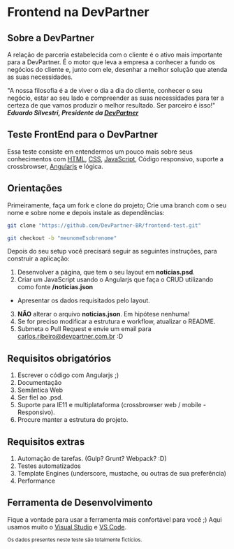 # Frontend na DevPartner

## Sobre a DevPartner

A relação de parceria estabelecida com o cliente é o ativo mais importante para a DevPartner. É o motor que leva a empresa a conhecer a fundo os negócios do cliente e, junto com ele, desenhar a melhor solução que atenda as suas necessidades.

"A nossa filosofia é a de viver o dia a dia do cliente, conhecer o seu negócio, estar ao seu lado e compreender as suas necessidades para ter a certeza de que vamos produzir o melhor resultado. Ser parceiro é isso!"  
 ***Eduardo Silvestri, Presidente da [DevPartner](http://devpartner.com.br/)***

## Teste FrontEnd para o DevPartner
Essa teste consiste em entendermos um pouco mais sobre seus conhecimentos com [HTML](https://www.w3schools.com/tags/default.asp), [CSS](https://www.w3schools.com/cssref/default.asp),
[JavaScript](https://developer.mozilla.org/en-US/docs/Web/JavaScript/Language_Resources), Código responsivo, suporte a crossbrowser, [Angularjs](https://angularjs.org/) e lógica.

## Orientações
Primeiramente, faça um fork e clone do projeto;
Crie uma branch com o seu nome e sobre nome e depois instale as dependências:

```sh
git clone "https://github.com/DevPartner-BR/frontend-test.git"
```

```sh
git checkout -b "meunomeEsobrenome"
```


Depois do seu setup você precisará seguir as seguintes instruções, para construir a aplicação:

1. Desenvolver a página, que tem o seu layout em **noticias.psd**.
2. Criar um JavaScript usando o Angularjs que faça o CRUD utilizando como fonte **/noticias.json**
  * Apresentar os dados requisitados pelo layout.
3.  **NÃO** alterar o arquivo **noticias.json**. Em hipótese nenhuma!
4. Se for preciso modificar a estrutura e workflow, atualizar o README.
5. Submeta o Pull Request e envie um email para carlos.ribeiro@devpartner.com.br :D

## Requisitos obrigatórios
1. Escrever o código com Angularjs  ;)
2. Documentação
3. Semântica Web 
4. Ser fiel ao .psd.
5. Suporte para IE11 e multiplataforma (crossbrowser web / mobile - Responsivo).
6. Procure manter a estrutura do projeto.

## Requisitos extras 
1. Automação de tarefas. (Gulp? Grunt? Webpack? :D)
2. Testes automatizados
3. Template Engines (underscore, mustache, ou outras de sua preferência)
4. Performance


## Ferramenta de Desenvolvimento

Fique a vontade para usar a ferramenta mais confortável para você ;)
Aqui usamos muito o [Visual Studio](https://www.visualstudio.com/) e [VS Code](https://code.visualstudio.com/).


<sub>Os dados presentes neste teste são totalmente fictícios.</sub>
